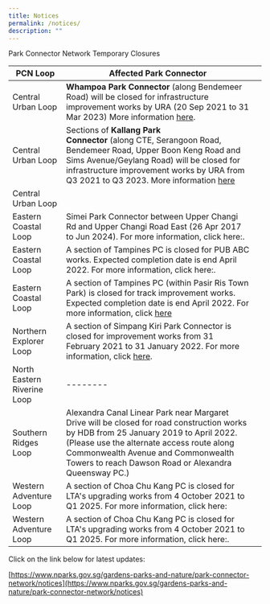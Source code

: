 ```yaml
---
title: Notices
permalink: /notices/
description: ""
---
```

Park Connector Network Temporary Closures


| PCN Loop | Affected Park Connector | |
| -------- | -------- | -------- |
| Central Urban Loop | **Whampoa Park Connector** (along Bendemeer Road) will be closed for infrastructure improvement works by URA (20 Sep 2021 to 31 Mar 2023) More information [here](https://www.nparks.gov.sg/-/media/nparks-real-content/gardens-parks-and-nature/park-connector-network/whampoa-pc/bishan-to-city-temporary-closure-of-whampoa-pc-notice-until-31-march-2023.ashx). ||
| Central Urban Loop  | Sections of **Kallang Park Connector** (along CTE, Serangoon Road, Bendemeer Road, Upper Boon Keng Road and Sims Avenue/Geylang Road) will be closed for infrastructure improvement works by URA from Q3 2021 to Q3 2023. More information [here](https://www.nparks.gov.sg/-/media/temporary-closure-of-kallang-pc-notice-until-19-apr-2023-(final).ashx) | |
| Central Urban Loop ||  |
| Eastern Coastal Loop |Simei Park Connector between Upper Changi Rd and Upper Changi Road East (26 Apr 2017 to Jun 2024). For more information, click here:[](https://www.nparks.gov.sg/-/media/nparks-real-content/gardens-parks-and-nature/park-connector-network/simei-pc/26-april-simei-pc-closure.pdf). |  |
|Eastern Coastal Loop |A section of Tampines PC is closed for PUB ABC works. Expected completion date is end April 2022. For more information, click here:[](https://www.nparks.gov.sg/-/media/nparks-real-content/gardens-parks-and-nature/park-connector-network/simei-pc/26-april-simei-pc-closure.pdf). |  |
|Eastern Coastal Loop |A section of Tampines PC (within Pasir Ris Town Park) is closed for track improvement works. Expected completion date is end April 2022. For more information, click [here](https://www.nparks.gov.sg/-/media/nparks-real-content/gardens-parks-and-nature/parks-and-nature-reserve/pasir-ris-town-park/closure-notice-to-a-section-of-tampines-park-connector-(within-pasir-ris-town-park).pdf?la=en&hash=51D5E7089A000F6B27D212B077A907761C3B9060) |  |
| Northern Explorer Loop | A section of Simpang Kiri Park Connector is closed for improvement works from 31 February 2021 to 31 January 2022. For more information, click [here](https://www.nparks.gov.sg/-/media/nparks-real-content/gardens-parks-and-nature/park-connector-network/simpang-kiri-pc/notices/simpang-kiri-pcn---phase-3-closure-notice-(ecd-310122).pdf?la=en&hash=43B20128CDD9725C306DCCEC0B937D01CB2AEF9E).|  |
| North Eastern Riverine Loop | -------- | |
| Southern Ridges Loop |Alexandra Canal Linear Park near Margaret Drive will be closed for road construction works by HDB from 25 January 2019 to April 2022. (Please use the alternate access route along Commonwealth Avenue and Commonwealth Towers to reach Dawson Road or Alexandra Queensway PC.) |  |
| Western Adventure Loop |   A section of Choa Chu Kang PC is closed for LTA's upgrading works from 4 October 2021 to Q1 2025. For more information, click here:[](/files/Closure%20of%20CCK%20PCN_Ave%203%20Notice%20until%20Q1%202025.pdf)|  |
| Western Adventure Loop |  A section of Choa Chu Kang PC is closed for LTA's upgrading works from 4 October 2021 to Q1 2025. For more information, click here:[](https://www.nparks.gov.sg/-/media/25-aug-2021-bukit-batok-east-pc-closure-notice_v3.pdf). |  |


Click on the link below for latest updates:

[https://www.nparks.gov.sg/gardens-parks-and-nature/park-connector-network/notices](https://www.nparks.gov.sg/gardens-parks-and-nature/park-connector-network/notices)